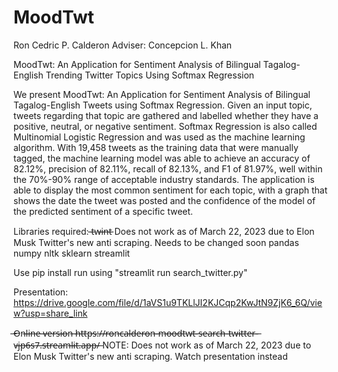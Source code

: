 # MoodTwt

Ron Cedric P. Calderon 
Adviser: Concepcion L. Khan

MoodTwt: An Application for Sentiment Analysis of Bilingual Tagalog-English Trending Twitter Topics Using Softmax Regression

We present MoodTwt: An Application for Sentiment Analysis of Bilingual Tagalog-English Tweets using Softmax Regression. 
Given an input topic, tweets regarding that topic are gathered and labelled whether they have a positive, neutral, or negative sentiment. 
Softmax Regression is also called Multinomial Logistic Regression and was used as the machine learning algorithm. 
With 19,458 tweets as the training data that were manually tagged,
the machine learning model was able to achieve an accuracy of 82.12\%, precision of 82.11\%, recall of 82.13\%, and F1 of 81.97\%, 
well within the 70\%-90\% range of acceptable industry standards. The application is able to display the most common sentiment for each topic, 
with a graph that shows the date the tweet was posted and the confidence of the model of the predicted sentiment of a specific tweet.

Libraries required:
̶t̶w̶i̶n̶t̶ Does not work as of March 22, 2023 due to Elon Musk Twitter's new anti scraping. Needs to be changed soon
pandas
numpy
nltk
sklearn
streamlit

Use pip install
run using "streamlit run search_twitter.py"

Presentation: https://drive.google.com/file/d/1aVS1u9TKLlJI2KJCqp2KwJtN9ZjK6_6Q/view?usp=share_link

̶O̶n̶l̶i̶n̶e̶ ̶v̶e̶r̶s̶i̶o̶n̶ ̶h̶t̶t̶p̶s̶:̶/̶/̶r̶o̶n̶c̶a̶l̶d̶e̶r̶o̶n̶-̶m̶o̶o̶d̶t̶w̶t̶-̶s̶e̶a̶r̶c̶h̶-̶t̶w̶i̶t̶t̶e̶r̶-̶v̶j̶p̶6̶s̶7̶.̶s̶t̶r̶e̶a̶m̶l̶i̶t̶.̶a̶p̶p̶/̶ 
NOTE: Does not work as of March 22, 2023 due to Elon Musk Twitter's new anti scraping. Watch presentation instead
